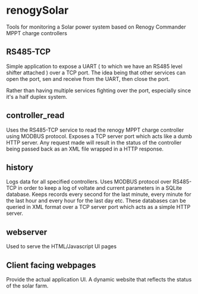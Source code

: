 # renogySolar
Tools for monitoring a Solar power system based on Renogy Commander MPPT charge controllers

## RS485-TCP
Simple application to expose a UART ( to which we have an RS485 level shifter attached ) 
over a TCP port. The idea being that other services can open the port, sen and receive
from the UART, then close the port. 

Rather than having multiple services fighting over the port, especially since it's a half
duplex system.

## controller_read
Uses the RS485-TCP service to read the renogy MPPT charge controller using MODBUS protocol.
Exposes a TCP server port which acts like a dumb HTTP server. Any request made will result
in the status of the controller being passed back as an XML file wrapped in a HTTP response.

## history
Logs data for all specified controllers. Uses MODBUS protocol over RS485-TCP in order to 
keep a log of voltate and current parameters in a SQLite database. Keeps records every
second for the last minute, every minute for the last hour and every hour for the last day
etc. These databases can be queried in XML format over a TCP server port which acts as
a simple HTTP server.

## webserver
Used to serve the HTML/Javascript UI pages

## Client facing webpages
Provide the actual application UI. A dynamic website that reflects the status of the 
solar farm.

